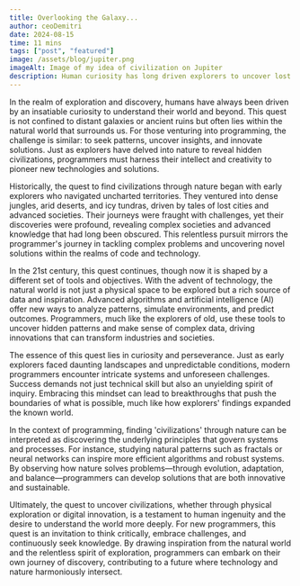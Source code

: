 ```yaml
---
title: Overlooking the Galaxy...
author: ceoDemitri
date: 2024-08-15
time: 11 mins
tags: ["post", "featured"]
image: /assets/blog/jupiter.png
imageAlt: Image of my idea of civilization on Jupiter
description: Human curiosity has long driven explorers to uncover lost civilizations hidden within nature’s vast terrains. This same spirit fuels modern programmers, who navigate complex data and intricate systems to uncover innovative solutions.
---
```


In the realm of exploration and discovery, humans have always been driven by an insatiable curiosity to understand their world and beyond. This quest is not confined to distant galaxies or ancient ruins but often lies within the natural world that surrounds us. For those venturing into programming, the challenge is similar: to seek patterns, uncover insights, and innovate solutions. Just as explorers have delved into nature to reveal hidden civilizations, programmers must harness their intellect and creativity to pioneer new technologies and solutions.

Historically, the quest to find civilizations through nature began with early explorers who navigated uncharted territories. They ventured into dense jungles, arid deserts, and icy tundras, driven by tales of lost cities and advanced societies. Their journeys were fraught with challenges, yet their discoveries were profound, revealing complex societies and advanced knowledge that had long been obscured. This relentless pursuit mirrors the programmer's journey in tackling complex problems and uncovering novel solutions within the realms of code and technology.

In the 21st century, this quest continues, though now it is shaped by a different set of tools and objectives. With the advent of technology, the natural world is not just a physical space to be explored but a rich source of data and inspiration. Advanced algorithms and artificial intelligence (AI) offer new ways to analyze patterns, simulate environments, and predict outcomes. Programmers, much like the explorers of old, use these tools to uncover hidden patterns and make sense of complex data, driving innovations that can transform industries and societies.

The essence of this quest lies in curiosity and perseverance. Just as early explorers faced daunting landscapes and unpredictable conditions, modern programmers encounter intricate systems and unforeseen challenges. Success demands not just technical skill but also an unyielding spirit of inquiry. Embracing this mindset can lead to breakthroughs that push the boundaries of what is possible, much like how explorers' findings expanded the known world.

In the context of programming, finding 'civilizations' through nature can be interpreted as discovering the underlying principles that govern systems and processes. For instance, studying natural patterns such as fractals or neural networks can inspire more efficient algorithms and robust systems. By observing how nature solves problems—through evolution, adaptation, and balance—programmers can develop solutions that are both innovative and sustainable.

Ultimately, the quest to uncover civilizations, whether through physical exploration or digital innovation, is a testament to human ingenuity and the desire to understand the world more deeply. For new programmers, this quest is an invitation to think critically, embrace challenges, and continuously seek knowledge. By drawing inspiration from the natural world and the relentless spirit of exploration, programmers can embark on their own journey of discovery, contributing to a future where technology and nature harmoniously intersect.
